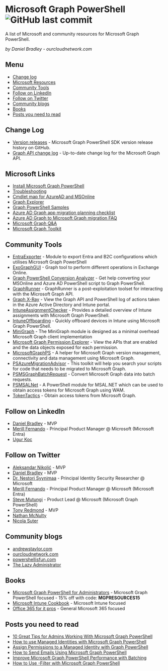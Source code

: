 # Microsoft Graph PowerShell ![GitHub last commit](https://img.shields.io/github/last-commit/DanielBradley1/All-Enterprise-App-Catalog-Apps-List)

A list of Microsoft and community resources for Microsoft Graph PowerShell.

*by Daniel Bradley - ourcloudnetwork.com*

## Menu

- [Change log](#change-log)
- [Microsoft Resources](#microsoft-resources)
- [Community Tools](#Community-Tools)
- [Follow on LinkedIn](#Follow-on-LinkedIn)
- [Follow on Twitter](#Follow-on-Twitter)
- [Community blogs](#Community-blogs)
- [Books](#Books)
- [Posts you need to read](#Posts-you-need-to-read)

## Change Log

- [Version releases](https://github.com/microsoftgraph/msgraph-sdk-powershell/releases) - Microsoft Graph PowerShell SDK version release history on GitHub.
- [Graph API change log](https://developer.microsoft.com/en-us/graph/changelog) - Up-to-date change log for the Microsoft Graph API.

## Microsoft Links

- [Install Microsoft Graph PowerShell](https://learn.microsoft.com/en-us/powershell/microsoftgraph/installation?view=graph-powershell-1.0)
- [Troubleshooting](https://learn.microsoft.com/en-us/powershell/microsoftgraph/troubleshooting?view=graph-powershell-1.0)
- [Cmdlet map for AzureAD and MSOnline](https://learn.microsoft.com/en-us/powershell/microsoftgraph/azuread-msoline-cmdlet-map?view=graph-powershell-1.0)
- [Graph Explorer](https://developer.microsoft.com/en-us/graph/graph-explorer)
- [Graph PowerShell Samples](https://github.com/orgs/msgraph/discussions)
- [Azure AD Graph app migration planning checklist](https://learn.microsoft.com/en-us/graph/migrate-azure-ad-graph-planning-checklist)
- [Azure AD Graph to Microsoft Graph migration FAQ](https://learn.microsoft.com/en-us/graph/migrate-azure-ad-graph-faq)
- [Microsoft Graph Q&A](https://learn.microsoft.com/en-us/answers/tags/161/ms-graph)
- [Microsoft Graph Toolkit](https://github.com/microsoftgraph/microsoft-graph-toolkit?tab=readme-ov-file)

## Community Tools

- [EntraExporter](https://github.com/microsoft/entraexporter) - Module to export Entra and B2C configurations which utilises Microsoft Graph PowerShell
- [ExoGraphGUI](https://github.com/DrummerViking/ExoGraphGUI/) - Graph tool to perform different operations in Exchange Online.
- [Graph PowerShell Conversion Analyzer](https://graphpowershell.merill.net/) - Get help converting your MSOnline and Azure AD PowerShell script to Graph PowerShell.
- [GraphRunner](https://github.com/dafthack/GraphRunner/) - GraphRunner is a post-exploitation toolset for interacting with the Microsoft Graph API.
- [Graph X-Ray](https://graphxray.merill.net/) - View the Graph API and PowerShell log of actions taken in the Azure Active Directory and Intune portal.
- [IntuneAssignmentChecker](https://github.com/ugurkocde/IntuneAssignmentChecker) - Provides a detailed overview of Intune assignments with Microsoft Graph PowerShell.
- [IntuneOffboarding](https://github.com/ugurkocde/IntuneOffboarding) - Quickly offboard devices in Intune using Microsoft Graph PowerShell.
- [MiniGraph](https://github.com/FriedrichWeinmann/MiniGraph) - The MiniGraph module is designed as a minimal overhead Microsoft Graph client implementation
- [Microsoft Graph Permission Explorer](https://graphpermissions.merill.net/) - View the APIs that are enabled and the data objects exposed for each permission.
- [MicrosoftGraphPS](https://github.com/KnudsenMorten/MicrosoftGraphPS) - A helper for Microsoft Graph version management, connectivity and data management using Microsoft Graph.
- [PSAzureMigrationAdvisor](https://github.com/FriedrichWeinmann/PSAzureMigrationAdvisor) - This toolkit will help you search your scripts for code that needs to be migrated to Microsoft Graph.
- [PSMSGraphBatchRequest](https://github.com/HCRitter/PSMSGraphBatchRequest) - Convert Microsoft Graph data into batch requests.
- [PSMSALNet](https://github.com/SCOMnewbie/PSMSALNet?tab=readme-ov-file) - A PowerShell module for MSAL.NET which can be used to obtain access tokens for Microsoft Graph using WAM.
- [TokenTactics](https://github.com/rvrsh3ll/TokenTactics) - Obtain access tokens from Microsoft Graph.

## Follow on LinkedIn
- [Daniel Bradley](https://www.linkedin.com/in/danielbradley2/) - MVP
- [Merill Fernando](https://www.linkedin.com/in/merill/) - Principal Product Manager @ Microsoft (Microsoft Entra)
- [Ugur Koc](https://www.linkedin.com/in/ugurkocde/)

## Follow on Twitter
- [Aleksandar Nikolić](https://twitter.com/alexandair) - MVP
- [Daniel Bradley](https://twitter.com/DanielatOCN) - MVP
- [Dr. Nestori Syynimaa](https://twitter.com/DrAzureAD) - Principal Identity Security Researcher @ Microsoft
- [Merill Fernando](https://twitter.com/merill) - Principal Product Manager @ Microsoft (Microsoft Entra)
- [Steve Mutungi](https://twitter.com/SteveMutungiKE) - Product Lead @ Microsoft (Microsoft Graph PowerShell)
- [Tony Redmond](https://twitter.com/12Knocksinna) - MVP
- [Nathan McNulty](https://twitter.com/NathanMcNulty)
- [Nicola Suter](https://twitter.com/nicolonsky)


## Community blogs
- [andrewstaylor.com](https://andrewstaylor.com/)
- [ourcloudnetwork.com](https://ourcloudnetwork.com/)
- [powershellisfun.com](https://powershellisfun.com/)
- [The Lazy Administrator](https://www.thelazyadministrator.com/)

## Books
- [Microsoft Graph PowerShell for Administrators](https://danielbradley.gumroad.com/l/MicrosoftGraphPowerShell) - Microsoft Graph PowerShell focused - 15% off with code: **MGPRESOURCES15**
- [Microsoft Intune Cookbook](https://www.amazon.co.uk/Microsoft-Intune-Cookbook-configuring-automating-ebook/dp/B0CHYT35SJ) - Microsoft Intune focused
- [Office 365 for it pros](https://o365itpros.gumroad.com/l/O365IT?layout=profile) - General Microsoft 365 focused

## Posts you need to read
- [10 Great Tips for Admins Working With Microsoft Graph PowerShell](https://ourcloudnetwork.com/5-great-tips-for-admins-working-with-microsoft-graph-powershell/)
- [How to use Managed Identities with Microsoft Graph PowerShell](https://ourcloudnetwork.com/how-to-use-connect-mggraph-identity-with-managed-identities/)
- [Assign Permissions to a Managed Identity with Graph PowerShell](https://ourcloudnetwork.com/assign-permissions-to-a-managed-identity-with-graph-powershell/)
- [How to Send Emails Using Microsoft Graph PowerShell](https://ourcloudnetwork.com/how-to-send-emails-using-microsoft-graph-powershell/)
- [Improve Microsoft Graph PowerShell Performance with Batching](https://ourcloudnetwork.com/improve-microsoft-graph-powershell-performance-with-batching/)
- [How to Use -Filter with Microsoft Graph PowerShell](https://ourcloudnetwork.com/how-to-use-filter-with-microsoft-graph-powershell/)
